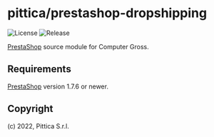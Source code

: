 # pittica/prestashop-dropshipping

![License](https://img.shields.io/github/license/pittica/prestashop-computergross)
![Release](https://img.shields.io/github/v/release/pittica/prestashop-computergross)

[PrestaShop](https://github.com/prestashop/prestashop) source module for Computer Gross.

## Requirements

[PrestaShop](https://github.com/prestashop/prestashop) version 1.7.6 or newer.

## Copyright

(c) 2022, Pittica S.r.l.
